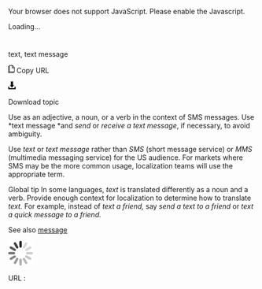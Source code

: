 Your browser does not support JavaScript. Please enable the Javascript.

Loading...

# 

text, text message

![Copy URL](text-text-message_files/Copy.png)
Copy URL

![Download](text-text-message_files/Download.png)

Download topic

Use as an adjective, a noun, or a verb in the context of SMS messages. Use *text message *and *send* or *receive* *a text message*, if necessary, to avoid ambiguity. 

Use *text* or *text message* rather than *SMS* (short message service) or *MMS* (multimedia
messaging service) for the US audience. For markets where SMS may be
the more common usage, localization teams will use the appropriate term.

Global tip In some languages, *text* is translated differently as a noun and a verb. Provide enough context for localization to determine how to translate *text.* For example, instead of *text a friend,* say *send a text to a friend* or *text a quick message to a friend.*

See also [message](https://worldready.cloudapp.net/Styleguide/Read?id=2700&topicid=35453)

![In progress](text-text-message_files/activity-large.gif)

URL :
